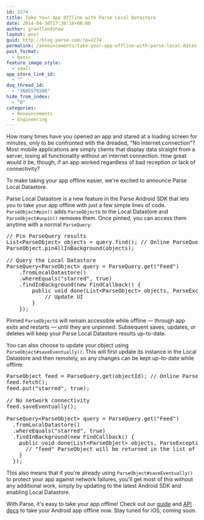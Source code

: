 ```yaml
---
id: 2274
title: Take Your App Offline with Parse Local Datastore
date: 2014-04-30T17:30:18+00:00
author: grantlandchew
layout: post
guid: http://blog.parse.com/?p=2274
permalink: /announcements/take-your-app-offline-with-parse-local-datastore/
post_format:
  - basic
feature_image_style:
  - small
app_store_link_id:
  - ""
dsq_thread_id:
  - "3685570208"
hide_from_index:
  - "0"
categories:
  - Announcements
  - Engineering
---
```

How many times have you opened an app and stared at a loading screen for minutes, only to be confronted with the dreaded, "No internet connection"? Most mobile applications are simply clients that display data straight from a server, losing all functionality without an internet connection. How great would it be, though, if an app worked regardless of bad reception or lack of connectivity?

To make taking your app offline easier, we're excited to announce Parse Local Datastore.

Parse Local Datastore is a new feature in the Parse Android SDK that lets you to take your app offline with just a few simple lines of code. `ParseObject#pin()` adds `ParseObject`s to the Local Datastore and `ParseObject#unpin()` removes them. Once pinned, you can access them anytime with a normal `ParseQuery`:

<pre class="EnlighterJSRAW" data-enlighter-language="null">// Pin ParseQuery results
List&lt;ParseObject&gt; objects = query.find(); // Online ParseQuery results
ParseObject.pinAllInBackground(objects);

// Query the Local Datastore
ParseQuery&lt;ParseObject&gt; query = ParseQuery.get("Feed")
    .fromLocalDatastore()
    .whereEquals("starred", true)
    .findInBackground(new FindCallback() {
        public void done(List&lt;ParseObject&gt; objects, ParseException e) {
            // Update UI
        }
    });</pre>

Pinned `ParseObject`s will remain accessible while offline — through app exits and restarts — until they are unpinned. Subsequent saves, updates, or deletes will keep your Parse Local Datastore results up-to-date.

You can also choose to update your object using `ParseObject#saveEventually()`. This will first update its instance in the Local Datastore and then remotely, so any changes can be kept up-to-date while offline:

<pre class="EnlighterJSRAW" data-enlighter-language="null">ParseObject feed = ParseQuery.get(objectId); // Online ParseQuery result
feed.fetch();
feed.put("starred", true);

// No network connectivity
feed.saveEventually();

ParseQuery&lt;ParseObject&gt; query = ParseQuery.get("Feed")
  .fromLocalDatastore()
  .whereEquals("starred", true)
  .findInBackground(new FindCallback() {
    public void done(List&lt;ParseObject&gt; objects, ParseException e) {
      // "feed" ParseObject will be returned in the list of results
    }
  });</pre>

This also means that if you're already using `ParseObject#saveEventually()` to protect your app against network failures, you'll get most of this without any additional work, simply by updating to the latest Android SDK and enabling Local Datastore.

With Parse, it's easy to take your app offline! Check out our <a title="guide" href="https://parse.com/docs/android_guide#localdatastore" target="_blank">guide</a> and <a title="API docs" href="https://parse.com/docs/android/api/" target="_blank">API docs</a> to take your Android app offline now. Stay tuned for iOS, coming soon.